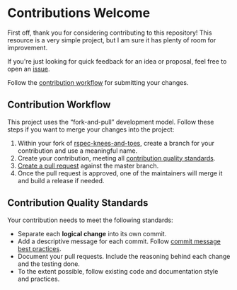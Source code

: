 # Contributions Welcome

First off, thank you for considering contributing to this repository! This resource is a very simple project, but I am sure it has plenty of room for improvement.

If you're just looking for quick feedback for an idea or proposal, feel free to open an [issue](https://github.com/homedepot/rpsec-knees-and-toes/issues/new).

Follow the [contribution workflow](#contribution-workflow) for submitting your changes.

## Contribution Workflow

This project uses the “fork-and-pull” development model. Follow these steps if you want to merge your changes into the project:

1. Within your fork of [rspec-knees-and-toes](https://github.com/homedepot/rspec-knees-and-toes), create a branch for your contribution and use a meaningful name.
2. Create your contribution, meeting all [contribution quality standards](#contribution-quality-standards).
3. [Create a pull request](https://help.github.com/articles/creating-a-pull-request-from-a-fork/) against the master branch.
4. Once the pull request is approved, one of the maintainers will merge it and build a release if needed. 

## Contribution Quality Standards

Your contribution needs to meet the following standards:

- Separate each **logical change** into its own commit.
- Add a descriptive message for each commit. Follow [commit message best practices](https://github.com/erlang/otp/wiki/writing-good-commit-messages).
- Document your pull requests. Include the reasoning behind each change and the testing done.
- To the extent possible, follow existing code and documentation style and practices.
